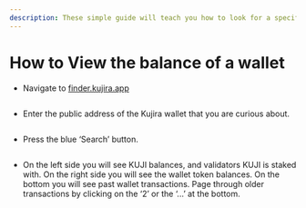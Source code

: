 ```yaml
---
description: These simple guide will teach you how to look for a specific wallet on FINDER
---
```


# How to View the balance of a wallet

* Navigate to [finder.kujira.app](https://finder.kujira.app/)

<figure><img src="https://lh6.googleusercontent.com/muLAnmfcU0Po0lCkmNEEYgfITuovRJQ8khvSgVVrXAhOYLmvf26OGv_0lDaQ9EHOeKHCto1OLU-ckh2OSYO5pqVfWHRG5RgSpw0XqM8u32q03KkBp4nUdePhMdpWCp8vjbViLdBquDpm0e7jjHpb8xU" alt=""><figcaption></figcaption></figure>

* Enter the public address of the Kujira wallet that you are curious about.

<figure><img src="https://lh6.googleusercontent.com/SWpKwhJxtAeqN1y0qfOP9Nu_xwF7k3y3KwI_4C9yz8mW_Bbfe0EjFBVyz_9ZpXGUF4ZnLaLLHGPi2g8fXEg25FIXJ-lCJv7qZcFcnAofTbxzDh8CskNfm8IxrkozRCjGx4pjFYQepVXeKvAdG2emH9U" alt=""><figcaption></figcaption></figure>

* Press the blue ‘Search’ button.

<figure><img src="https://lh6.googleusercontent.com/qlFQFr6NlcIBsnZ6MR8LILb0oeG0WphgroLQyiB-gkFThrIejJTkm_xFF6KsxkpB_NLKyv9Ja32bgHEyXvk_YD3xFHtz7NuGx4WBAfILAKhA06taph6eo6GLf3sOB5B1aHusZaN9YJucRaQ4piV_kKA" alt=""><figcaption></figcaption></figure>

* On the left side you will see KUJI balances, and validators KUJI is staked with. On the right side you will see the wallet token balances. On the bottom you will see past wallet transactions. Page through older transactions by clicking on the ‘2’ or the ‘...’ at the bottom.
